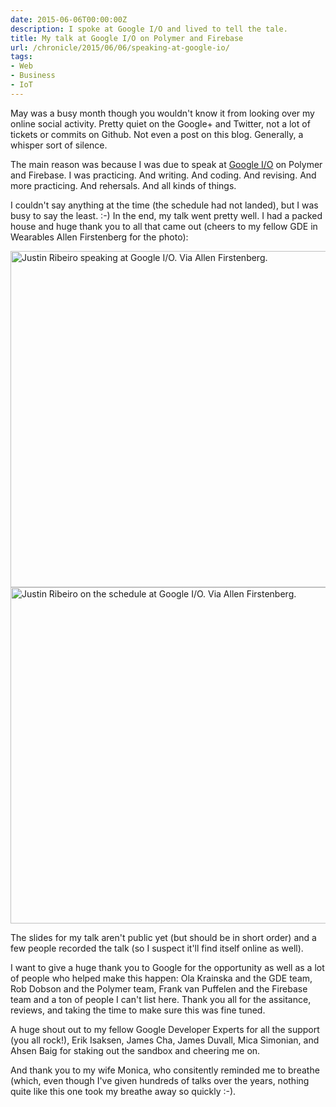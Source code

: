 ```yaml
---
date: 2015-06-06T00:00:00Z
description: I spoke at Google I/O and lived to tell the tale.
title: My talk at Google I/O on Polymer and Firebase
url: /chronicle/2015/06/06/speaking-at-google-io/
tags:
- Web
- Business
- IoT
---
```


May was a busy month though you wouldn't know it from looking over my online social activity. Pretty quiet on the Google+ and Twitter, not a lot of tickets or commits on Github. Not even a post on this blog. Generally, a whisper sort of silence.

The main reason was because I was due to speak at [Google I/O](https://events.google.com/io2015/schedule?sid=654889d1-cbf5-e411-b87f-00155d5066d7#day2/654889d1-cbf5-e411-b87f-00155d5066d7) on Polymer and Firebase. I was practicing. And writing. And coding. And revising. And more practicing. And rehersals. And all kinds of things.

I couldn't say anything at the time (the schedule had not landed), but I was busy to say the least. :-) In the end, my talk went pretty well. I had a packed house and huge thank you to all that came out (cheers to my fellow GDE in Wearables Allen Firstenberg for the photo):

<img decoding="async" loading="lazy" width="800" height="538" src="https://storage.googleapis.com/jdr-public-imgs/blog-archive/2015/06/justin-ribeiro-speaking-at-google-io.jpg" alt="Justin Ribeiro speaking at Google I/O. Via Allen Firstenberg.">

<img decoding="async" loading="lazy" width="800" height="538" src="https://storage.googleapis.com/jdr-public-imgs/blog-archive/2015/06/justin-ribeiro-schedule-google-io.jpg" alt="Justin Ribeiro on the schedule at Google I/O. Via Allen Firstenberg.">

The slides for my talk aren't public yet (but should be in short order) and a few people recorded the talk (so I suspect it'll find itself online as well).

I want to give a huge thank you to Google for the opportunity as well as a lot of people who helped make this happen: Ola Krainska and the GDE team, Rob Dobson and the Polymer team, Frank van Puffelen and the Firebase team and a ton of people I can't list here. Thank you all for the assitance, reviews, and taking the time to make sure this was fine tuned.

A huge shout out to my fellow Google Developer Experts for all the support (you all rock!), Erik Isaksen, James Cha, James Duvall, Mica Simonian, and Ahsen Baig for staking out the sandbox and cheering me on.

And thank you to my wife Monica, who consitently reminded me to breathe (which, even though I've given hundreds of talks over the years, nothing quite like this one took my breathe away so quickly :-).